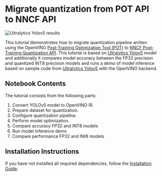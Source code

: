 # Migrate quantization from POT API to NNCF API

![Ultralytics Yolov5 results](https://user-images.githubusercontent.com/44352144/177097174-cfe78939-e946-445e-9fce-d8897417ef8e.png)


This tutorial demonstrates how to migrate quantization pipeline written using the OpenVINO [Post-Training Optimization Tool (POT)](https://docs.openvino.ai/2023.0/pot_introduction.html) to [NNCF Post-Training Quantization API](https://docs.openvino.ai/2023.0/nncf_ptq_introduction.html). This tutorial is based on  [Ultralytics Yolov5](https://github.com/ultralytics/yolov5) model and additionally it compares model accuracy between the FP32 precision and quantized INT8 precision models and runs a demo of model inference based on sample code from [Ultralytics Yolov5](https://github.com/ultralytics/yolov5) with the OpenVINO backend.


## Notebook Contents

The tutorial consists from the following parts:

1. Convert YOLOv5 model to OpenVINO IR.
2. Prepare dataset for quantization.
3. Configure quantization pipeline.
4. Perform model optimization.
5. Compare accuracy FP32 and INT8 models
6. Run model inference demo
7. Compare performance FP32 and INt8 models

## Installation Instructions

If you have not installed all required dependencies, follow the [Installation Guide](../../README.md).
